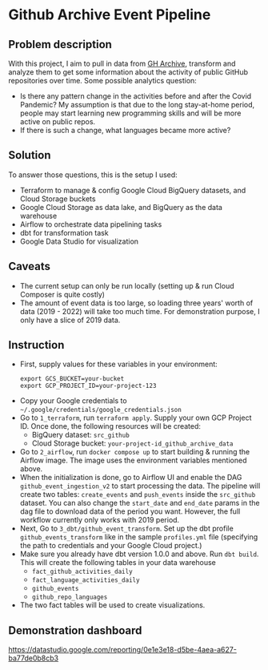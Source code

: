 # Github Archive Event Pipeline

## Problem description
With this project, I aim to pull in data from [GH Archive](https://www.gharchive.org/), transform and analyze them to get some information about the activity of public GitHub repositories over time. Some possible analytics question:
- Is there any pattern change in the activities before and after the Covid Pandemic? My assumption is that due to the long stay-at-home period, people may start learning new programming skills and will be more active on public repos.
- If there is such a change, what languages became more active?

## Solution
To answer those questions, this is the setup I used:
- Terraform to manage & config Google Cloud BigQuery datasets, and Cloud Storage buckets
- Google Cloud Storage as data lake, and BigQuery as the data warehouse
- Airflow to orchestrate data pipelining tasks
- dbt for transformation task
- Google Data Studio for visualization


## Caveats
- The current setup can only be run locally (setting up & run Cloud Composer is quite costly)
- The amount of event data is too large, so loading three years' worth of data (2019 - 2022) will take too much time. For demonstration purpose, I only have a slice of 2019 data.

## Instruction
- First, supply values for these variables in your environment:
    ```shell
    export GCS_BUCKET=your-bucket
    export GCP_PROJECT_ID=your-project-123
    ```
- Copy your Google credentials to `~/.google/credentials/google_credentials.json`
- Go to `1_terraform`, run `terraform apply`. Supply your own GCP Project ID. Once done, the following resources will be created:
    - BigQuery dataset: `src_github`
    - Cloud Storage bucket: `your-project-id_github_archive_data`
- Go to `2_airflow`, run `docker compose up` to start building & running the Airflow image. The image uses the environment variables mentioned above.
- When the initialization is done, go to Airflow UI and enable the DAG `github_event_ingestion_v2` to start processing the data. The pipeline will create two tables: `create_events` and `push_events` inside the `src_github` dataset. You can also change the `start_date` and `end_date` params in the dag file to download data of the period you want. However, the full workflow currently only works with 2019 period.
- Next, Go to `3_dbt/github_event_transform`. Set up the dbt profile `github_events_transform` like in the sample `profiles.yml` file (specifying the path to credentials and your Google Cloud project.)
- Make sure you already have dbt version 1.0.0 and above. Run `dbt build`. This will create the following tables in your data warehouse
    - `fact_github_activities_daily`
    - `fact_language_activities_daily`
    - `github_events`
    - `github_repo_languages` 
- The two fact tables will be used to create visualizations.


## Demonstration dashboard
https://datastudio.google.com/reporting/0e1e3e18-d5be-4aea-a627-ba77de0b8cb3